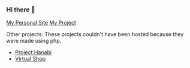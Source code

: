 ### Hi there 👋

[My Personal Site](monambike.github.io)
[My Project](monambike.github.io/virtualrestaurant_web)

Other projects:
These projects couldn't have been hosted because they were made using php.
- [Project Hanabi](https://github.com/monambike/projecthanabi_web)
- [Virtual Shop](https://github.com/monambike/virtualshop_web)
